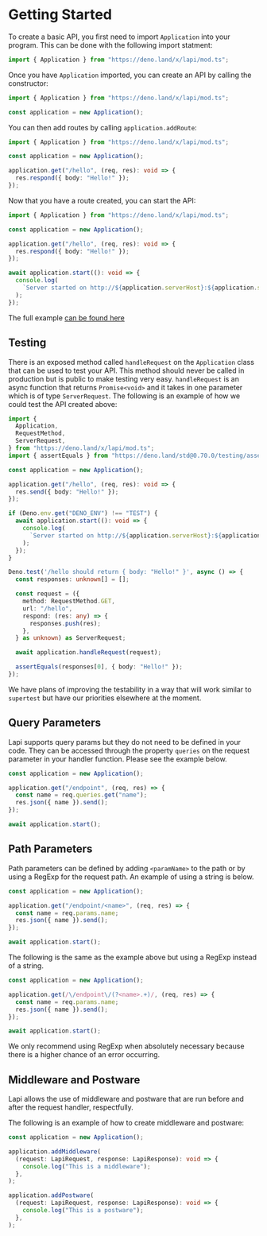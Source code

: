# Getting Started

To create a basic API, you first need to import `Application` into your program. This can be done with the following import statment:

```typescript
import { Application } from "https://deno.land/x/lapi/mod.ts";
```

Once you have `Application` imported, you can create an API by calling the constructor:

```typescript
import { Application } from "https://deno.land/x/lapi/mod.ts";

const application = new Application();
```

You can then add routes by calling `application.addRoute`:

```typescript
import { Application } from "https://deno.land/x/lapi/mod.ts";

const application = new Application();

application.get("/hello", (req, res): void => {
  res.respond({ body: "Hello!" });
});
```

Now that you have a route created, you can start the API:

```typescript
import { Application } from "https://deno.land/x/lapi/mod.ts";

const application = new Application();

application.get("/hello", (req, res): void => {
  res.respond({ body: "Hello!" });
});

await application.start((): void => {
  console.log(
    `Server started on http://${application.serverHost}:${application.serverPort}`
  );
});
```

The full example [can be found here](./examples/basic_api.ts)

## Testing

There is an exposed method called `handleRequest` on the `Application` class that can be used to test your API. This method should never be called in production but is public to make testing very easy. `handleRequest` is an async function that returns `Promise<void>` and it takes in one parameter which is of type `ServerRequest`. The following is an example of how we could test the API created above:

```typescript
import {
  Application,
  RequestMethod,
  ServerRequest,
} from "https://deno.land/x/lapi/mod.ts";
import { assertEquals } from "https://deno.land/std@0.70.0/testing/asserts.ts";

const application = new Application();

application.get("/hello", (req, res): void => {
  res.send({ body: "Hello!" });
});

if (Deno.env.get("DENO_ENV") !== "TEST") {
  await application.start((): void => {
    console.log(
      `Server started on http://${application.serverHost}:${application.serverPort}`
    );
  });
}

Deno.test('/hello should return { body: "Hello!" }', async () => {
  const responses: unknown[] = [];

  const request = ({
    method: RequestMethod.GET,
    url: "/hello",
    respond: (res: any) => {
      responses.push(res);
    },
  } as unknown) as ServerRequest;

  await application.handleRequest(request);

  assertEquals(responses[0], { body: "Hello!" });
});
```

We have plans of improving the testability in a way that will work similar to `supertest` but have our priorities elsewhere at the moment.

## Query Parameters

Lapi supports query params but they do not need to be defined in your code. They can be accessed through the property `queries` on the request parameter in your handler function. Please see the example below.

```typescript
const application = new Application();

application.get("/endpoint", (req, res) => {
  const name = req.queries.get("name");
  res.json({ name }).send();
});

await application.start();
```

## Path Parameters

Path parameters can be defined by adding `<paramName>` to the path or by using a RegExp for the request path. An example of using a string is below.

```typescript
const application = new Application();

application.get("/endpoint/<name>", (req, res) => {
  const name = req.params.name;
  res.json({ name }).send();
});

await application.start();
```

The following is the same as the example above but using a RegExp instead of a string.

```typescript
const application = new Application();

application.get(/\/endpoint\/(?<name>.+)/, (req, res) => {
  const name = req.params.name;
  res.json({ name }).send();
});

await application.start();
```

We only recommend using RegExp when absolutely necessary because there is a higher chance of an error occurring.

## Middleware and Postware

Lapi allows the use of middleware and postware that are run before and after the request handler, respectfully.

The following is an example of how to create middleware and postware:

```typescript
const application = new Application();

application.addMiddleware(
  (request: LapiRequest, response: LapiResponse): void => {
    console.log("This is a middleware");
  },
);

application.addPostware(
  (request: LapiRequest, response: LapiResponse): void => {
    console.log("This is a postware");
  },
);
```
